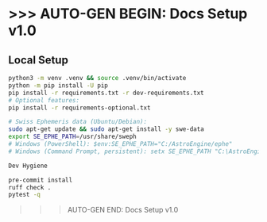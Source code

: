 # >>> AUTO-GEN BEGIN: Docs Setup v1.0
## Local Setup
```bash
python3 -m venv .venv && source .venv/bin/activate
python -m pip install -U pip
pip install -r requirements.txt -r dev-requirements.txt
# Optional features:
pip install -r requirements-optional.txt

# Swiss Ephemeris data (Ubuntu/Debian):
sudo apt-get update && sudo apt-get install -y swe-data
export SE_EPHE_PATH=/usr/share/sweph
# Windows (PowerShell): $env:SE_EPHE_PATH="C:/AstroEngine/ephe"
# Windows (Command Prompt, persistent): setx SE_EPHE_PATH "C:\AstroEngine\ephe"

Dev Hygiene

pre-commit install
ruff check .
pytest -q
```

>>> AUTO-GEN END: Docs Setup v1.0
